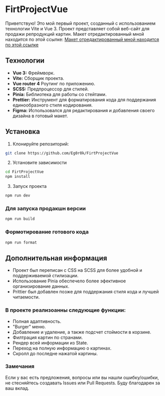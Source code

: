 # FirtProjectVue

Приветствую! Это мой первый проект, созданный с использованием технологии Vite и Vue 3. Проект представляет собой веб-сайт для продажи репродукций картин.
Макет отредактированный мной находится по этой ссылке: [Макет отредактированный мной находится по этой ссылке](<https://www.figma.com/file/mL7JFvOjzfseFGAvXzXaA3/House-(Copy)?type=design&node-id=0%3A1&mode=design&t=qitQU23OurtwTiNG-1>)

## Технологии

- **Vue 3:** Фреймворк.
- **Vite:** Сборщик проекта.
- **Vue router 4** Роутинг по приложению.
- **SCSS:** Предпроцессор для стилей.
- **Pinia:** Библиотека для работы со стейтами.
- **Prettier:** Инструмент для форматирования кода для поддержания единообразного стиля кодирования.
- **Figma:** Использовался для редактирования и добавления своего дизайна в готовый макет.

## Установка

1. Клонируйте репозиторий:

```bash
git clone https://github.com/Eg0r0k/FirtProjectVue
```

2. Установите зависимости

```bash
cd FirtProjectVue
npm install
```

3. Запуск проекта

```bash
npm run dev
```

### Для запуска продакшн версии

```bash
npm run build
```

### Формотирование готового кода

```bash
npm run format
```

## Дополнительная информация

- Проект был переписан с CSS на SCSS для более удобной и поддерживаемой стилизации.
- Использование Pinia обеспечело более эфективное организирование данных.
- Prittier был добавлен позже для поддержания стиля кода и лучшей читаемости.

### В проекте реализоанны следующие функции:

- Полная адаптивность.
- "Burger" меню.
- Добавление и удаление, а также подсчет стоймости в корзине.
- Филтрация картин по странами.
- Рендер всей информации из State.
- Переход на полную информацию о картинах.
- Скролл до последне нажатой картины.

### Замечания

Если у вас есть предложения, вопросы или вы нашли ошибку/ошибки, не стесняйтесь создавать Issues или Pull Requests. Буду благодарен за ваш вклад.
